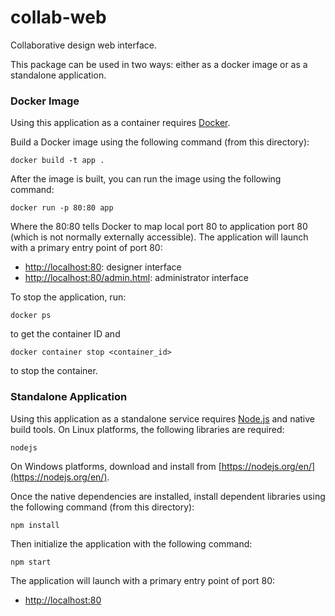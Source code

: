 # collab-web

Collaborative design web interface.

This package can be used in two ways: either as a docker image or as a standalone application.

### Docker Image

Using this application as a container requires [Docker](https://www.docker.com/).

Build a Docker image using the following command (from this directory):
```shell
docker build -t app .
```
After the image is built, you can run the image using the following command:
```shell
docker run -p 80:80 app
```
Where the 80:80 tells Docker to map local port 80 to application port 80 (which is not normally externally accessible). The application will launch with a primary entry point of port 80:

 * [http://localhost:80](http://localhost:80): designer interface
 * [http://localhost:80/admin.html](http://localhost:80/admin.html): administrator interface

To stop the application, run:
 ```shell
 docker ps
 ```
 to get the container ID and
 ```shell
 docker container stop <container_id>
 ```
 to stop the container.

### Standalone Application

Using this application as a standalone service requires [Node.js](https://nodejs.org/) and native build tools. On Linux platforms, the following libraries are required:

``nodejs``

On Windows platforms, download and install from [https://nodejs.org/en/](https://nodejs.org/en/).

Once the native dependencies are installed, install dependent libraries using the following command (from this directory):

``npm install``

Then initialize the application with the following command:

``npm start``

The application will launch with a primary entry point of port 80:

 * [http://localhost:80](http://localhost:80)
